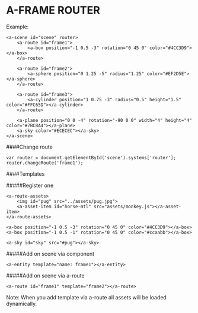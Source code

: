 # A-FRAME ROUTER

Example:  

    <a-scene id="scene" router>
        <a-route id="frame1">
            <a-box position="-1 0.5 -3" rotation="0 45 0" color="#4CC3D9"></a-box>
        </a-route>
    
        <a-route id="frame2">
            <a-sphere position="0 1.25 -5" radius="1.25" color="#EF2D5E"></a-sphere>
        </a-route>
    
        <a-route id="frame3">
            <a-cylinder position="1 0.75 -3" radius="0.5" height="1.5" color="#FFC65D"></a-cylinder>
        </a-route>
    
        <a-plane position="0 0 -4" rotation="-90 0 0" width="4" height="4" color="#7BC8A4"></a-plane>
        <a-sky color="#ECECEC"></a-sky>
    </a-scene>
    
####Change route 

    var router = document.getElementById('scene').systems['router'];
    router.changeRoute('frame1');
    
####Templates

#####Register one    

    <a-route-assets>
        <img id="pug" src="../assets/pug.jpg">
        <a-asset-item id="horse-mtl" src="assets/monkey.js"></a-asset-item>
    </a-route-assets>
    
    <a-box position="-1 0.5 -3" rotation="0 45 0" color="#4CC3D9"></a-box>
    <a-box position="-1 0.5 -1" rotation="0 45 0" color="#ccaabb"></a-box>

    <a-sky id="sky" src="#pug"></a-sky>
    
#####Add on scene via component 

    <a-entity template="name: frame1"></a-entity>
    
#####Add on scene via a-route     
     
    <a-route id="frame1" template="frame2"></a-route> 
    
Note: When you add template via a-route all assets will be loaded dynamically.
    
    
